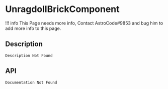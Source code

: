 # UnragdollBrickComponent

!!! info
    This Page needs more info, Contact AstroCode#9853 and bug him to add more info to this page.

## Description

    Description Not Found

## API

    Documentation Not Found